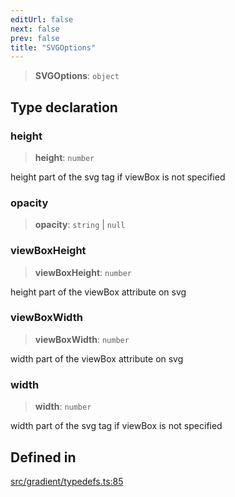 ```yaml
---
editUrl: false
next: false
prev: false
title: "SVGOptions"
---
```


> **SVGOptions**: `object`

## Type declaration

### height

> **height**: `number`

height part of the svg tag if viewBox is not specified

### opacity

> **opacity**: `string` \| `null`

### viewBoxHeight

> **viewBoxHeight**: `number`

height part of the viewBox attribute on svg

### viewBoxWidth

> **viewBoxWidth**: `number`

width part of the viewBox attribute on svg

### width

> **width**: `number`

width part of the svg tag if viewBox is not specified

## Defined in

[src/gradient/typedefs.ts:85](https://github.com/fabricjs/fabric.js/blob/5c1240d8b4662e45868dd33f385f941de21c8e9c/src/gradient/typedefs.ts#L85)
